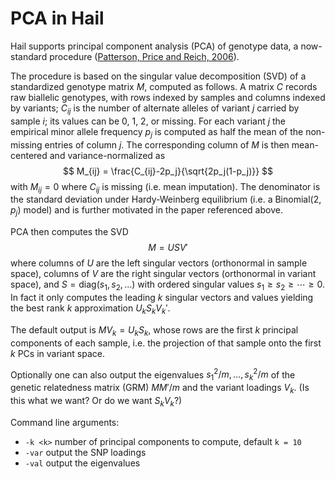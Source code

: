 # PCA in Hail

Hail supports principal component analysis (PCA) of genotype data, a now-standard procedure ([Patterson, Price and Reich, 2006](http://journals.plos.org/plosgenetics/article?id=10.1371/journal.pgen.0020190)).

The procedure is based on the singular value decomposition (SVD) of a standardized genotype matrix $M$, computed as follows. A matrix $C$ records raw biallelic genotypes, with rows indexed by samples and columns indexed by variants; $C_{ij}$ is the number of alternate alleles of variant $j$ carried by sample $i$; its values can be 0, 1, 2, or missing. For each variant $j$ the empirical minor allele frequency $p_j$ is computed as half the mean of the non-missing entries of column $j$. The corresponding column of $M$ is then mean-centered and variance-normalized as
$$
M_{ij} = \frac{C_{ij}-2p_j}{\sqrt{2p_j(1-p_j)}}
$$
with $M_{ij} = 0$ where $C_{ij}$ is missing (i.e. mean imputation). The denominator is the standard deviation under Hardy-Weinberg equilibrium (i.e. a $\mathrm{Binomial}(2,p_j)$ model) and is further motivated in the paper referenced above.

PCA then computes the SVD
$$
M = USV'
$$
where columns of $U$ are the left singular vectors (orthonormal in sample space), columns of $V$ are the right singular vectors (orthonormal in variant space), and $S=\mathrm{diag}(s_1, s_2, \ldots)$ with ordered singular values $s_1 \ge s_2 \ge \cdots \ge 0$. In fact it only computes the leading $k$ singular vectors and values yielding the best rank $k$ approximation $U_k S_k V_k'$.

The default output is $MV_k = U_k S_k$, whose rows are the first $k$ principal components of each sample, i.e. the projection of that sample onto the first $k$ PCs in variant space.

Optionally one can also output the eigenvalues $s_1^2/m, \ldots, s_k^2/m$ of the genetic relatedness matrix (GRM) $MM'/m$ and the variant loadings $V_k$.
(Is this what we want? Or do we want $S_k V_k$?)

Command line arguments:
 - `-k <k>`  number of principal components to compute, default `k = 10`
 - `-var` output the SNP loadings
 - `-val` output the eigenvalues
